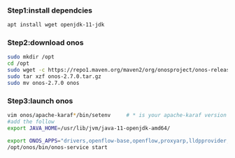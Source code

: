 ### Step1:install dependcies
```bash
apt install wget openjdk-11-jdk
```

### Step2:download onos
```bash
sudo mkdir /opt
cd /opt
sudo wget -c https://repo1.maven.org/maven2/org/onosproject/onos-releases/2.7.0/onos-2.7.0.tar.gz
sudo tar xzf onos-2.7.0.tar.gz
sudo mv onos-2.7.0 onos
```

### Step3:launch onos 
```bash
vim onos/apache-karaf*/bin/setenv     # * is your apache-karaf version
#add the follow
export JAVA_HOME=/usr/lib/jvm/java-11-openjdk-amd64/
```

```bash
export ONOS_APPS="drivers,openflow-base,openflow,proxyarp,lldpprovider,fwd,optical-model,hostprovider"   #add apps and excute
/opt/onos/bin/onos-service start
```


 